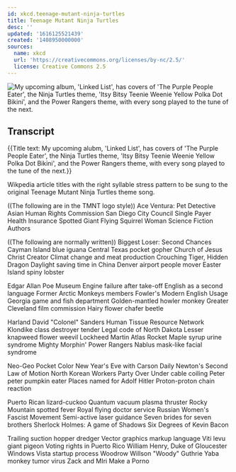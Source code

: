 ```yaml
---
id: xkcd.teenage-mutant-ninja-turtles
title: Teenage Mutant Ninja Turtles
desc: ''
updated: '1616125521439'
created: '1408950000000'
sources:
  name: xkcd
  url: 'https://creativecommons.org/licenses/by-nc/2.5/'
  license: Creative Commons 2.5
---
```

![My upcoming album, 'Linked List', has covers of 'The Purple People Eater', the Ninja Turtles theme, 'Itsy Bitsy Teenie Weenie Yellow Polka Dot Bikini', and the Power Rangers theme, with every song played to the tune of the next.](https://imgs.xkcd.com/comics/teenage_mutant_ninja_turtles.png)

## Transcript
{{Title text: My upcoming alubm, 'Linked List', has covers of 'The Purple People Eater', the Ninja Turtles theme, 'Itsy Bitsy Teenie Weenie Yellow Polka Dot Bikini', and the Power Rangers theme, with every song played to the tune of the next.}}

Wikpedia article titles
with the right syllable stress pattern to be sung to the original Teenage Mutant Ninja Turtles theme song.

((The following are in the TMNT logo style))
Ace Ventura: Pet Detective
Asian Human Rights Commission
San Diego City Council
Single Payer Health Insurance
Spotted Giant Flying Squirrel
Woman Science Fiction Authors

((The following are normally written))
Biggest Loser: Second Chances
Cayman Island blue iguana
Central Texas pocket gopher
Church of Jesus Christ Creator
Climat change and meat production
Crouching Tiger, Hidden Dragon
Daylight saving time in China
Denver airport people mover
Easter Island spiny lobster

Edgar Allan Poe Museum
Engine failure after take-off
English as a second language
Former Arctic Monkeys members
Fowler's Modern English Usage
Georgia game and fish department
Golden-mantled howler monkey
Greater Cleveland film commission
Hairy flower chafer beetle

Harland David "Colonel" Sanders
Human Tissue Resource Network
Klondike class destroyer tender
Legal code of North Dakota
Lesser knapweed flower weevil
Lockheed Martin Atlas Rocket
Maple syrup urine syndrome
Mighty Morphin' Power Rangers
Nablus mask-like facial syndrome

Neo-Geo Pocket Color
New Year's Eve with Carson Daily
Newton's Second Law of Motion
North Korean Workers Party
Over
Under cable coiling
Peter peter pumpkin eater
Places named for Adolf Hitler
Proton-proton chain reaction

Puerto Rican lizard-cuckoo
Quantum vacuum plasma thruster
Rocky Mountain spotted fever
Royal flying doctor service
Russian Women's Fascist Movement
Semi-active laser guidance
Seven brides for seven brothers
Sherlock Holmes: A game of Shadows
Six Degrees of Kevin Bacon

Trailing suction hopper dredger
Vector graphics markup language
Viti levu giant pigeon
Voting rights in Puerto Rico
William Henry, Duke of Gloucester
Windows Vista startup process
Woodrow Willson "Woody" Guthrie
Yaba monkey tumor virus
Zack and MIri Make a Porno
